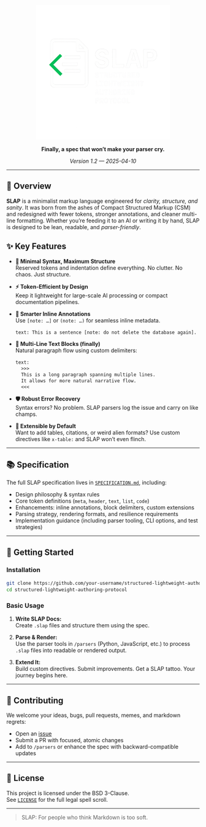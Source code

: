 <p align="center">
  <img src="assets/slap-logo-light.png" width="350" alt="SLAP logo"/>
</p>

<p align="center"><strong>Finally, a spec that won’t make your parser cry.</strong></p>

<p align="center">
  <em>Version 1.2 — 2025-04-10</em>
</p>

---

## 🚀 Overview

**SLAP** is a minimalist markup language engineered for *clarity, structure, and sanity*. It was born from the ashes of Compact Structured Markup (CSM) and redesigned with fewer tokens, stronger annotations, and cleaner multi-line formatting. Whether you’re feeding it to an AI or writing it by hand, SLAP is designed to be lean, readable, and *parser-friendly*.

## ✨ Key Features

- **📐 Minimal Syntax, Maximum Structure**  
  Reserved tokens and indentation define everything. No clutter. No chaos. Just structure.

- **⚡ Token-Efficient by Design**  
  Keep it lightweight for large-scale AI processing or compact documentation pipelines.

- **🧠 Smarter Inline Annotations**  
  Use `[note: …]` or `(note: …)` for seamless inline metadata.  
  ```slap
  text: This is a sentence [note: do not delete the database again].
  ```

- **📖 Multi-Line Text Blocks (finally)**  
  Natural paragraph flow using custom delimiters:  
  ```slap
  text:
    >>>
    This is a long paragraph spanning multiple lines.
    It allows for more natural narrative flow.
    <<<
  ```

- **🛡️ Robust Error Recovery**  
  Syntax errors? No problem. SLAP parsers log the issue and carry on like champs.

- **🧩 Extensible by Default**  
  Want to add tables, citations, or weird alien formats? Use custom directives like `x-table:` and SLAP won’t even flinch.

---

## 📚 Specification

The full SLAP specification lives in [`SPECIFICATION.md`](SPECIFICATION.md), including:

- Design philosophy & syntax rules
- Core token definitions (`meta`, `header`, `text`, `list`, `code`)
- Enhancements: inline annotations, block delimiters, custom extensions
- Parsing strategy, rendering formats, and resilience requirements
- Implementation guidance (including parser tooling, CLI options, and test strategies)

---

## 🧰 Getting Started

### Installation

```bash
git clone https://github.com/your-username/structured-lightweight-authoring-protocol.git
cd structured-lightweight-authoring-protocol
```

### Basic Usage

1. **Write SLAP Docs:**  
   Create `.slap` files and structure them using the spec.

2. **Parse & Render:**  
   Use the parser tools in `/parsers` (Python, JavaScript, etc.) to process `.slap` files into readable or rendered output.

3. **Extend It:**  
   Build custom directives. Submit improvements. Get a SLAP tattoo. Your journey begins here.

---

## 🙌 Contributing

We welcome your ideas, bugs, pull requests, memes, and markdown regrets:

- Open an [issue](https://github.com/your-username/structured-lightweight-authoring-protocol/issues)
- Submit a PR with focused, atomic changes
- Add to `/parsers` or enhance the spec with backward-compatible updates

---

## 📄 License

This project is licensed under the BSD 3-Clause.  
See [`LICENSE`](LICENSE) for the full legal spell scroll.

---

> SLAP: For people who think Markdown is too soft.
